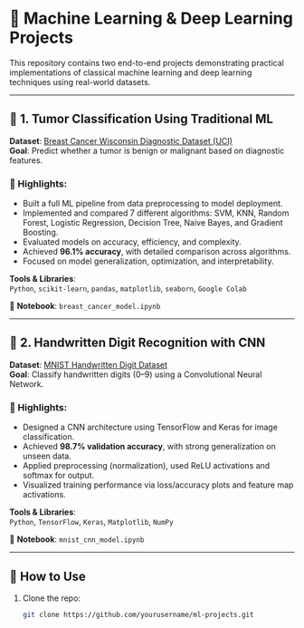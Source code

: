 # 🧠 Machine Learning & Deep Learning Projects

This repository contains two end-to-end projects demonstrating practical implementations of classical machine learning and deep learning techniques using real-world datasets.

---

## 🔬 1. Tumor Classification Using Traditional ML

**Dataset**: [Breast Cancer Wisconsin Diagnostic Dataset (UCI)](https://archive.ics.uci.edu/ml/datasets/Breast+Cancer+Wisconsin+(Diagnostic))  
**Goal**: Predict whether a tumor is benign or malignant based on diagnostic features.

### 🔹 Highlights:
- Built a full ML pipeline from data preprocessing to model deployment.
- Implemented and compared 7 different algorithms: SVM, KNN, Random Forest, Logistic Regression, Decision Tree, Naive Bayes, and Gradient Boosting.
- Evaluated models on accuracy, efficiency, and complexity.
- Achieved **96.1% accuracy**, with detailed comparison across algorithms.
- Focused on model generalization, optimization, and interpretability.

**Tools & Libraries**:  
`Python`, `scikit-learn`, `pandas`, `matplotlib`, `seaborn`, `Google Colab`

📄 **Notebook**: `breast_cancer_model.ipynb`

---

## 🧮 2. Handwritten Digit Recognition with CNN

**Dataset**: [MNIST Handwritten Digit Dataset](http://yann.lecun.com/exdb/mnist/)  
**Goal**: Classify handwritten digits (0–9) using a Convolutional Neural Network.

### 🔹 Highlights:
- Designed a CNN architecture using TensorFlow and Keras for image classification.
- Achieved **98.7% validation accuracy**, with strong generalization on unseen data.
- Applied preprocessing (normalization), used ReLU activations and softmax for output.
- Visualized training performance via loss/accuracy plots and feature map activations.

**Tools & Libraries**:  
`Python`, `TensorFlow`, `Keras`, `Matplotlib`, `NumPy`

📄 **Notebook**: `mnist_cnn_model.ipynb`

---

## 📌 How to Use

1. Clone the repo:
   ```bash
   git clone https://github.com/yourusername/ml-projects.git
